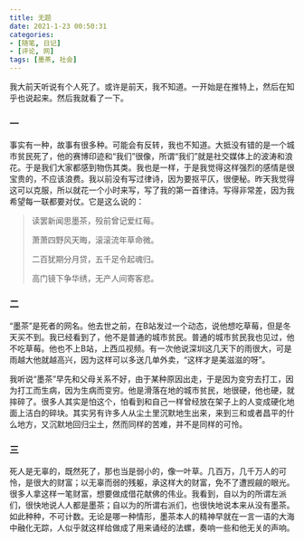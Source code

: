 ```yaml
---
title: 无题
date: 2021-1-23 00:50:31
categories: 
- [随笔, 日记]
- [评论, 网]
tags: [墨茶, 社会]
---
```


我大前天听说有个人死了。或许是前天，我不知道。一开始是在推特上，然后在知乎也说起来。然后我就看了一下。

<!--more-->

### 一

事实有一种，故事有很多种。可能会有反转，我也不知道。大抵没有错的是一个城市贫民死了，他的赛博印迹和“我们”很像，所谓“我们”就是社交媒体上的波涛和浪花。于是我们大家都感到物伤其类。我也是一样，于是我觉得这样强烈的感情是很宝贵的，不应该浪费。我以前没有写过律诗，因为要抠平仄，很便秘。昨天我觉得这可以克服，所以就花一个小时来写，写了我的第一首律诗。写得非常差，因为我希望每一联都要对仗。它是这么说的：

> 读罢新闻思墨茶，殁前曾记爱红莓。 
> 
> 萧萧四野风天晦，滚滚流年草命微。
> 
> 二百犹期分月贷，五千足令起魂归。 
> 
> 高门镜下争华绣，无产人间寄客悲。

### 二

“墨茶”是死者的网名。他去世之前，在B站发过一个动态，说他想吃草莓，但是冬天买不到。我已经看到了，他不是普通的城市贫民。普通的城市贫民我也见过，他不吃草莓。他也不上B站，上西瓜视频。有一次他说深圳这几天下的雨很大，可是雨越大他就越高兴，因为这样可以多送几单外卖，“这样才是美滋滋的呀”。

我听说“墨茶”早先和父母关系不好，由于某种原因出走，于是因为变穷去打工，因为打工而生病，因为生病而变穷。他是滑落在地的城市贫民，地很硬，他也硬，就摔碎了。很多人其实是怕这个，怕看到和自己一样曾经放在架子上的人变成硬化地面上洁白的碎块。其实另有许多人从尘土里沉默地生出来，来到三和或者昌平的什么地方，又沉默地回归尘土，然而同样的苦难，并不是同样的可怜。

### 三

死人是无辜的，既然死了，那也当是弱小的，像一叶草。几百万，几千万人的可怜，是很大的财富；以无辜而弱的残躯，承这样大的财富，免不了遭觊觎的眼光。很多人拿这样一笔财富，想要做成借花献佛的伟业。我看到，自以为的所谓左派们，很快地说人人都是墨茶；自以为的所谓右派们，也很快地说本来从没有墨茶。如此种种，不可计数。无论是哪一种情形，墨茶本人的精神早就在一言一语的大海中融化无踪，人似乎就这样给做成了用来诵经的法螺，奏响一些和他无关的声响。

